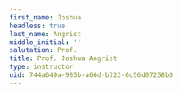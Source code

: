```yaml
---
first_name: Joshua
headless: true
last_name: Angrist
middle_initial: ''
salutation: Prof.
title: Prof. Joshua Angrist
type: instructor
uid: 744a649a-985b-a66d-b723-6c56d07258b0
---
```

